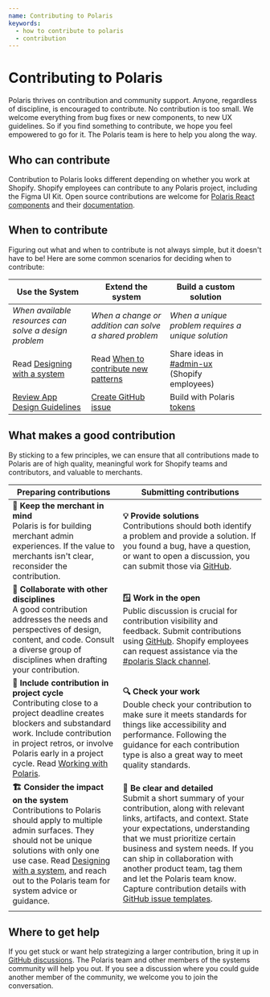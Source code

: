 ```yaml
---
name: Contributing to Polaris
keywords:
  - how to contribute to polaris
  - contribution
---
```


# Contributing to Polaris

Polaris thrives on contribution and community support. Anyone, regardless of discipline, is encouraged to contribute. No contribution is too small. We welcome everything from bug fixes or new components, to new UX guidelines. So if you find something to contribute, we hope you feel empowered to go for it. The Polaris team is here to help you along the way.

## Who can contribute

Contribution to Polaris looks different depending on whether you work at Shopify. Shopify employees can contribute to any Polaris project, including the Figma UI Kit. Open source contributions are welcome for [Polaris React components](contributing/components) and their [documentation](/contributing/documentation).

## When to contribute

Figuring out what and when to contribute is not always simple, but it doesn't have to be! Here are some common scenarios for deciding when to contribute:

| Use the System                                                             | Extend the system                                                                       | Build a custom solution                                                                         |     |     |
| -------------------------------------------------------------------------- | --------------------------------------------------------------------------------------- | ----------------------------------------------------------------------------------------------- | --- | --- |
| _When available resources can solve a design problem_                      | _When a change or addition can solve a shared problem_                                  | _When a unique problem requires a unique solution_                                              |     |     |
| Read [Designing with a system](/contributing/designing-with-a-system)      | Read [ When to contribute new patterns ](/contributing/when-to-contribute-new-patterns) | Share ideas in [ #admin-ux ](https://shopify.slack.com/archives/C039ZAKQ5AA)(Shopify employees) |     |     |
| [Review App Design Guidelines](https://shopify.dev/apps/design-guidelines) | [ Create GitHub issue ](https://github.com/Shopify/polaris/issues/new/choose)           | Build with Polaris [ tokens ](https://polaris.shopify.com/tokens/colors)                        |     |     |

## What makes a good contribution

By sticking to a few principles, we can ensure that all contributions made to Polaris are of high quality, meaningful work for Shopify teams and contributors, and valuable to merchants.

| Preparing contributions                                                                                                                                                                                                                                                                                            | Submitting contributions                                                                                                                                                                                                                                                                                                                                                                                                                                 |
| ------------------------------------------------------------------------------------------------------------------------------------------------------------------------------------------------------------------------------------------------------------------------------------------------------------------ | -------------------------------------------------------------------------------------------------------------------------------------------------------------------------------------------------------------------------------------------------------------------------------------------------------------------------------------------------------------------------------------------------------------------------------------------------------- |
| **🧠 Keep the merchant in mind** <br>Polaris is for building merchant admin experiences. If the value to merchants isn't clear, reconsider the contribution.                                                                                                                                                       | **💡 Provide solutions** <br>Contributions should both identify a problem and provide a solution. If you found a bug, have a question, or want to open a discussion, you can submit those via [GitHub](https://github.com/Shopify/polaris/discussions/6750).                                                                                                                                                                                             |
| **🤝 Collaborate with other disciplines** <br>A good contribution addresses the needs and perspectives of design, content, and code. Consult a diverse group of disciplines when drafting your contribution.                                                                                                       | **🪟 Work in the open** <br>Public discussion is crucial for contribution visibility and feedback. Submit contributions using [GitHub](https://github.com/Shopify/polaris/discussions/6750). Shopify employees can request assistance via the [#polaris Slack channel](https://shopify.slack.com/archives/C4Y8N30KD).                                                                                                                                    |
| **📅 Include contribution in project cycle** <br>Contributing close to a project deadline creates blockers and substandard work. Include contribution in project retros, or involve Polaris early in a project cycle. Read [Working with Polaris]().                                                               | **🔍 Check your work** <br>Double check your contribution to make sure it meets standards for things like accessibility and performance. Following the guidance for each contribution type is also a great way to meet quality standards.                                                                                                                                                                                                                |
| **🏗️ Consider the impact on the system** <br>Contributions to Polaris should apply to multiple admin surfaces. They should not be unique solutions with only one use case. Read [Designing with a system](/contributing/designing-with-a-system), and reach out to the Polaris team for system advice or guidance. | **🔬 Be clear and detailed** <br>Submit a short summary of your contribution, along with relevant links, artifacts, and context. State your expectations, understanding that we must prioritize certain business and system needs. If you can ship in collaboration with another product team, tag them and let the Polaris team know. Capture contribution details with [GitHub issue templates](https://github.com/Shopify/polaris/issues/new/choose). |
|                                                                                                                                                                                                                                                                                                                    |

## Where to get help

If you get stuck or want help strategizing a larger contribution, bring it up in [GitHub discussions](https://github.com/Shopify/polaris/discussions/new). The Polaris team and other members of the systems community will help you out. If you see a discussion where you could guide another member of the community, we welcome you to join the conversation.
